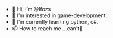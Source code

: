 - 👋 Hi, I’m @Ifozs
- 👀 I’m interested in game-development.
- 🌱 I’m currently learning python, c#.
- 📫 How to reach me ...can't👀

<!---
Ifozs/Ifozs is a ✨ special ✨ repository because its `README.md` (this file) appears on your GitHub profile.
You can click the Preview link to take a look at your changes.
--->
